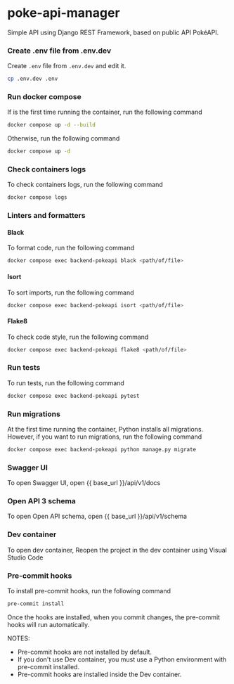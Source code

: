 # poke-api-manager
Simple API using Django REST Framework, based on public API PokéAPI.

### Create .env file from .env.dev

Create `.env` file from `.env.dev` and edit it.

```sh
cp .env.dev .env
```

### Run docker compose

If is the first time running the container, run the following command

```sh
docker compose up -d --build
```

Otherwise, run the following command

```sh
docker compose up -d
```

### Check containers logs

To check containers logs, run the following command

```sh
docker compose logs
```

### Linters and formatters

#### Black

To format code, run the following command

```sh
docker compose exec backend-pokeapi black <path/of/file>
```

#### Isort

To sort imports, run the following command

```sh
docker compose exec backend-pokeapi isort <path/of/file>
```

#### Flake8

To check code style, run the following command

```sh
docker compose exec backend-pokeapi flake8 <path/of/file>
```

### Run tests

To run tests, run the following command

```sh
docker compose exec backend-pokeapi pytest
```

### Run migrations

At the first time running the container, Python installs all migrations. However, if you want to run migrations, run the following command

```sh
docker compose exec backend-pokeapi python manage.py migrate
```

### Swagger UI

To open Swagger UI, open {{ base_url }}/api/v1/docs

### Open API 3 schema

To open Open API schema, open {{ base_url }}/api/v1/schema

### Dev container

To open dev container, Reopen the project in the dev container using Visual Studio Code

### Pre-commit hooks

To install pre-commit hooks, run the following command

```sh
pre-commit install
```

Once the hooks are installed, when you commit changes, the pre-commit hooks will run automatically.

NOTES:

- Pre-commit hooks are not installed by default.
- If you don't use Dev container, you must use a Python environment with pre-commit installed.
- Pre-commit hooks are installed inside the Dev container.
